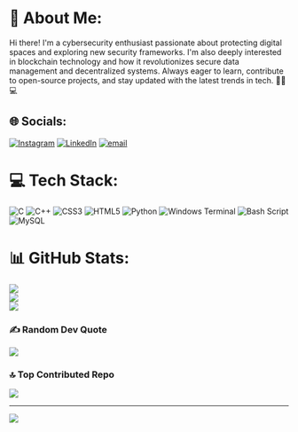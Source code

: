 # 💫 About Me:
Hi there! I'm a cybersecurity enthusiast passionate about protecting digital spaces and exploring new security frameworks. I'm also deeply interested in blockchain technology and how it revolutionizes secure data management and decentralized systems. Always eager to learn, contribute to open-source projects, and stay updated with the latest trends in tech. 🚀🔐💻


## 🌐 Socials:
[![Instagram](https://img.shields.io/badge/Instagram-%23E4405F.svg?logo=Instagram&logoColor=white)](https://instagram.com/__aabhass__) [![LinkedIn](https://img.shields.io/badge/LinkedIn-%230077B5.svg?logo=linkedin&logoColor=white)](https://linkedin.com/in/www.linkedin.com/in/aabhasgupta12) [![email](https://img.shields.io/badge/Email-D14836?logo=gmail&logoColor=white)](mailto:aabhasgupta12@gmail.com) 

# 💻 Tech Stack:
![C](https://img.shields.io/badge/c-%2300599C.svg?style=for-the-badge&logo=c&logoColor=white) ![C++](https://img.shields.io/badge/c++-%2300599C.svg?style=for-the-badge&logo=c%2B%2B&logoColor=white) ![CSS3](https://img.shields.io/badge/css3-%231572B6.svg?style=for-the-badge&logo=css3&logoColor=white) ![HTML5](https://img.shields.io/badge/html5-%23E34F26.svg?style=for-the-badge&logo=html5&logoColor=white) ![Python](https://img.shields.io/badge/python-3670A0?style=for-the-badge&logo=python&logoColor=ffdd54) ![Windows Terminal](https://img.shields.io/badge/Windows%20Terminal-%234D4D4D.svg?style=for-the-badge&logo=windows-terminal&logoColor=white) ![Bash Script](https://img.shields.io/badge/bash_script-%23121011.svg?style=for-the-badge&logo=gnu-bash&logoColor=white) ![MySQL](https://img.shields.io/badge/mysql-4479A1.svg?style=for-the-badge&logo=mysql&logoColor=white)
# 📊 GitHub Stats:
![](https://github-readme-stats.vercel.app/api?username=aabhasg12&theme=dark&hide_border=false&include_all_commits=false&count_private=true)<br/>
![](https://github-readme-streak-stats.herokuapp.com/?user=aabhasg12&theme=dark&hide_border=false)<br/>
![](https://github-readme-stats.vercel.app/api/top-langs/?username=aabhasg12&theme=dark&hide_border=false&include_all_commits=false&count_private=true&layout=compact)

### ✍️ Random Dev Quote
![](https://quotes-github-readme.vercel.app/api?type=horizontal&theme=radical)

### 🔝 Top Contributed Repo
![](https://github-contributor-stats.vercel.app/api?username=aabhasg12&limit=5&theme=dark&combine_all_yearly_contributions=true)

---
[![](https://visitcount.itsvg.in/api?id=aabhasg12&icon=0&color=0)](https://visitcount.itsvg.in)

<!-- Proudly created with GPRM ( https://gprm.itsvg.in ) -->
